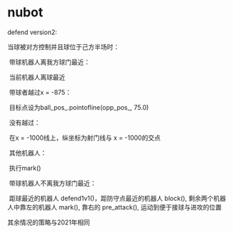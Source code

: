 # nubot

 

defend version2:

当球被对方控制并且球位于己方半场时：

​	带球机器人离我方球门最近：

​		当前机器人离球最近

​			带球者越过x = -875：

​				目标点设为ball_pos_.pointofline(opp_pos_, 75.0)

​			没有越过：

​				在x = -1000线上，纵坐标为射门线与 x = -1000的交点

​		其他机器人：

​				执行mark()

​	带球机器人不离我方球门最近：

​		距球最近的机器人 defend1v1()，距防守点最近的机器人 block(), 剩余两个机器人中靠左的机器人 mark(), 靠右的 pre_attack(), 运动到便于接球与进攻的位置

其余情况的策略与2021年相同

